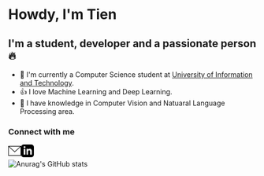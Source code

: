 # Howdy, I'm Tien

## I'm a student, developer and a passionate person 🔥

- 🏫 I'm currently a Computer Science student at [University of Information and Technology](https://www.uit.edu.vn/).
- 👍 I love Machine Learning and Deep Learning.
- 🤖 I have knowledge in Computer Vision and Natuaral Language Processing area.

### Connect with me
[<img align='left' alt="Contact by mail" width="26px" src="image/mail.svg" />](mailto:20520800@gm.uit.edu.vn)


<a href = "#" target = "_blank">
<img align='left' alt="Contact by linkein" width="26px" src="image/linkein.svg" /></a>

<br>

![Anurag's GitHub stats](https://github-readme-stats.vercel.app/api?username=tien02&theme=gruvbox&show_icons=true)

<!---
tien02/tien02 is a ✨ special ✨ repository because its `README.md` (this file) appears on your GitHub profile.
You can click the Preview link to take a look at your changes.
--->
